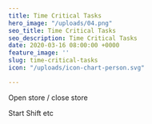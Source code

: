 ```yaml
---
title: Time Critical Tasks
hero_image: "/uploads/04.png"
seo_title: Time Critical Tasks
seo_description: Time Critical Tasks
date: 2020-03-16 08:00:00 +0000
feature_image: ''
slug: time-critical-tasks
icon: "/uploads/icon-chart-person.svg"

---
```

Open store / close store

Start Shift etc